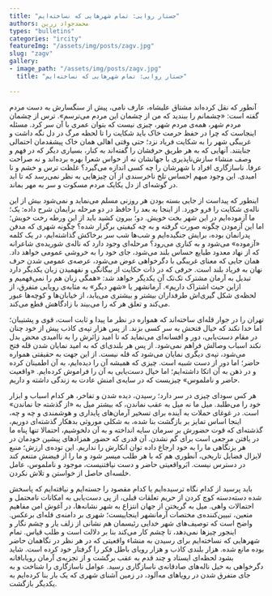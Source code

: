 ```yaml
--- 
title: "جستار روایی: تمام شهرهایی که نساخته‌ایم" 
authors: محمدجواد زرین 
types: "bulletins" 
categories: "ircity" 
featureImg: "/assets/img/posts/zagv.jpg" 
slug: "zagv" 
gallery: 
- image_path: "/assets/img/posts/zagv.jpg" 
  title: "جستار روایی: تمام شهرهایی که نساخته‌ایم" 
 
--- 
```

آنطور که نقل کرده‌اند مشتاق علیشاه، عارف نامی، پیش از سنگسارش به دست مردم گفته است: «چشمانم را ببندید که من از چشمان این مردم می‌ترسم». ترس از چشمان مردم شهر، همه‌ی مردم شهر، چیزی نیست که بتوان عمری با آن سر کرد. مسئله اینجاست که چرا در حفظ حرمت خاک باید شکایت را تا لحظه مرگ در دل نگه داشت و غریبگی شهر را به شکایت فریاد نزد؛ حتی وقتی اهالی همان خاک پیشقدمان احتمالی جنایتند. آنهایی که به هر طریق حرفشان را گفته‌اند به کنار، بسیاری دیگر که در فهم و وصف منشاء سازش‌ناپذیری با جهانشان نه از حواس شعرا بهره برده‌اند و نه صراحت عرفا. ناسازگاری افراد با شهرشان را چه کسی اندازه می‌گیرد؟ غلظت ترس و خشم و نا امیدی. این وجود مبهم احساس تلخ ناخرسندی از آن چیزهایی به نظر نمی‌رسد که تا ابد در گوشه‌ای از دل یکایک مردم مسکوت و سر به مهر بماند.

اینطور که پیداست از جایی بسته بودن هر روزنی مسلم می‌نماید و نمی‌شود بیش از این ناله‌ی شکایت را فرو خورد. از اینجا به بعد را حافظ در دو مرحله برایمان شرح داده: یک؛ ما آزموده‌ایم در این شهر بخت خویش. دو؛ بیرون کشید باید از این ورطه رخت خویش؛ اما این آزمودن چگونه صورت گرفته و به چه کیفیتی برگزار شده؟ چگونه شهری که مدفن پدرانمان بوده، برایش جنگیده‌ایم و شب‌ها شب سر برخاکش گذاشته‌ایم، در یک کلمه «آزموده» می‌شود و به کناری می‌رود؟ مرحله‌ای وجود دارد که ناله‌ی شوریده‌ی شاعرانه که از نهاد معدود طبایع حساس بلند می‌شود، جای خود را به خروشی عمومی خواهد داد. همان جایی که معنای غریبگی با دگرخواهی عوض می‌شود، عرصه‌ی عمومی شدن حرف نهان به فریاد بلند است. حرفی که در ذات حکایت از بیگانگی و نفهمیدن زبان یکدیگر دارد تبدیل به آرمان مشترک تک‌تک آن یکدیگر خواهد شد: «همگی زبان هم را نمی‌فهمیم و ازاین حیث اشتراک داریم». آرمانشهر یا «شهرِ دیگر» به مثابه‌ی رویایی متفرق، از لحظه‌ی شکل گیری‌اش طرفداران بیشتر و بیشتری می‌یابد، از خیابان‌ها و کوچه‌ها عبور می‌کند و تعلق هر که را می‌بیند با زادگاهش قطع می‌کند.

تهران را در جوار قله‌ای ساخته‌اند که همواره در نظر ما پیدا و ثابت است، قوی و پشتیبان؛ اما خدا نکند که خیال فتحش به سر کسی بزند. از پس هزار تپه‌ی کاذب پیش از خود چنان در مقام دست‌یابی، دور و افسانه‌ای می‌نماید که تا امید زائرش را به ناامیدی محض بدل نکند اسباب وصالش فراهم نمی‌شود. از پس هر بلندی‌ای که به امید نمایان شدن قله فتح می‌شود، تپه‌ی دیگری نمایان می‌شود که قله نیست. از این جهت به حقیقتی همواره حاضر؛ اما دور از دست شبیه است. چیزی که همیشه آن را دیده‌ایم، به آن اطمینان کرده و در ذهن به آن اتکا داشته‌ایم؛ اما خیال دست‌یابی به آن را فراموش کرده‌ایم. «واقعیت حاضر و ناملموس» چیزیست که در سایه‌‌ی امنش عادت به زندگی داشته و داریم.

هر کس سودای چیزی در سر دارد؛ رسیدن، دیده شدن و تفاخر، هر کدام اسباب و ابزار خود را می‌طلبد. میل ما نه میل به عقب نماندن، که بیشتر میل به «از گذشته جا نماندن» است. در غوغای حملات به آینده برای تسخیر آرمان‌های پایداری و هوشمندی و چه و چه، اینجا اساس تمایز بر بازگشت بنا شده، به شکلی موروثی بدهکار گذشته‌ای دوریم، گذشته‌ای که قوت حضورش بر سرمان سایه انداخته و به آن دلخوشیم، احتمالا تنها پناه ما در یافتن مرجعی است برای گم نشدن. آن قدری که حضور همزادهای پیشین خودمان در هر بزنگاهی ما را به خود ارجاع داده توان انکارش را نداریم. این توده‌ی ارزش؛ منبع لایزال فضایل تاریخی، آنطوری هم که با هر طلب میسر شود و ما را از فیضش متنعم کند در دسترس نیست. ابَرواقعیتی حاضر و دست نیافتنیست، موجود و ناملموس، عامل خلسه‌ای حاصل از خواستن و تلاش نکردن.

باید پرسید از کدام نگاه ترسیده‌ایم یا کدام مقصود را جسته‌ایم و نیافته‌ایم که پاسخش شده دسته‌دسته کوچ کردن از حریم تعلقات قبلی، از پی دست‌یابی به امکانات نامحتمل و احتمالات واهی. میل به گریختن از جهان انتزاع به شهر نشانه‌ها، در آغوش امن مفاهیم متعین، تبیین‌کننده‌ی مختصات آرمانشهر اینجاییست؛ شهری بر دامنه‌ی قله‌ای برعکس. واضح است که توصیف‌های شهر خدایی رئیسمان هم نشانی از زلف یار و چشم نگار و اینجور چیزها نمی‌دهد، تا چشم کار می‌کند بنا بر دلالت است و طلب قیاس. تمام شهرهایی که نساخته‌ایم برای رسیدن به منشاء واقعیتی که در هر نظر در نگاهمان حاضر بوده مانع شده. هزار بلندی کاذب و هزار رویای باطل فکر را گرفتار خود کرده است. شاید بشود لحظه‌ای ایستاد و چند قدم به عقب برگشت و از تجزیه‌ی آرمان رویابافانه دگرخواهی به خیل ناله‌های صادقانه‌ی ناسازگاری رسید. عوامل ناسازگاری را شناخت و به جای متفرق شدن در رویاهای مه‌آلود، در زمین آشنای شهری که یک ‌بار بنا کرده‌ایم به یکدیگر بازگشت.